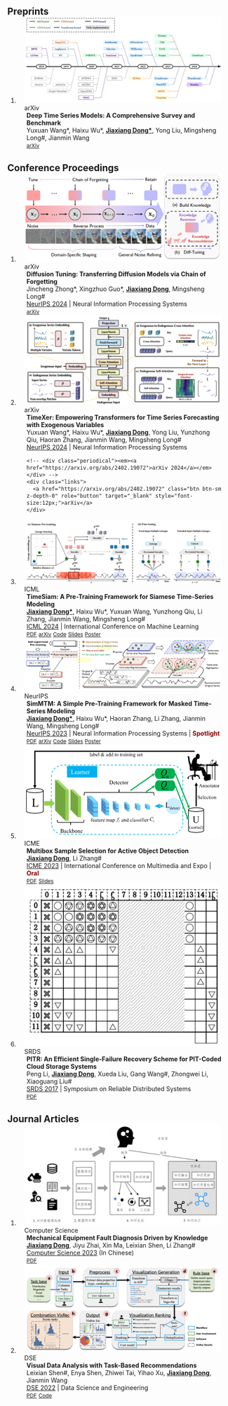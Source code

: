 

<h2 id="publications" style="margin: 2px 0px -15px;">Preprints</h2>

<div class="publications">
<ol class="bibliography">

<!-- <style>
  .title {
    background-color: #000 no-repeat left bottom; /* 设置标题背景色 */
    background-size: 0px 2px;
    transition: background-size 1300ms;
  }
  .title:hover {
    background-color: #000 no-repeat left bottom; /* Set the background color on hover */
    background-size: 100% 2px; /* Adjust background size to fill the element width */
  }
</style> -->

<li>
<div class="pub-row" style="max-width: 1000px;">

  <div class="col-sm-3 abbr" style="position: relative;padding-right: 15px;padding-left: 15px;">
    <img src="assets/img/Survey.png" class="teaser img-fluid z-depth-1">
    <abbr class="badge">arXiv</abbr>
  </div>

  <div class="col-sm-9" style="position: relative;padding-right: 15px;padding-left: 20px;">
    <div class="title"><strong>Deep Time Series Models: A Comprehensive Survey and Benchmark</strong></div>
    <div class="author">Yuxuan Wang*, Haixu Wu*, <strong><u>Jiaxiang Dong*</u></strong>, Yong Liu, Mingsheng Long#, Jianmin Wang</div>
    <!-- <div class="periodical"><em><a href="https://arxiv.org/abs/2402.19072">arXiv 2024</a></em></div> -->
    <div class="links">
      <a href="https://arxiv.org/abs/2407.13278" class="btn btn-sm z-depth-0" role="button" target="_blank" style="font-size:12px;">arXiv</a>
    </div>
  </div>
</div>
</li>

  
<br>

</ol>
</div>


<h2 id="publications" style="margin: 2px 0px -15px;">Conference Proceedings</h2>

<div class="publications">
<ol class="bibliography">

<li>
<div class="pub-row" style="max-width: 1000px;">

  <div class="col-sm-3 abbr" style="position: relative;padding-right: 15px;padding-left: 15px;">
    <img src="assets/img/Diff-Tuning.png" class="teaser img-fluid z-depth-1">
    <abbr class="badge">arXiv</abbr>
  </div>

  <div class="col-sm-9" style="position: relative;padding-right: 15px;padding-left: 20px;">
    <div class="title"><strong>Diffusion Tuning: Transferring Diffusion Models via Chain of Forgetting</strong></div>
    <div class="author">Jincheng Zhong*, Xingzhuo Guo*, <strong><u>Jiaxiang Dong</u></strong>, Mingsheng Long#</div>
    <div class="periodical"><a href="https://neurips.cc/Conferences/2024">NeurIPS 2024</a> | Neural Information Processing Systems</div>
    <!-- <div class="periodical"><em><a href="https://arxiv.org/abs/2402.19072">arXiv 2024</a></em></div> -->
    <div class="links">
      <a href="https://arxiv.org/abs/2406.00773" class="btn btn-sm z-depth-0" role="button" target="_blank" style="font-size:12px;">arXiv</a>
    </div>
  </div>
</div>
</li>


<li>
<div class="pub-row" style="max-width: 1000px;">

  <div class="col-sm-3 abbr" style="position: relative;padding-right: 15px;padding-left: 15px;">
    <img src="assets/img/TimeXer.png" class="teaser img-fluid z-depth-1">
    <abbr class="badge">arXiv</abbr>
  </div>

  <div class="col-sm-9" style="position: relative;padding-right: 15px;padding-left: 20px;">
    <div class="title"><strong>TimeXer: Empowering Transformers for Time Series Forecasting with Exogenous Variables</strong></div>
    <div class="author">Yuxuan Wang*, Haixu Wu*, <strong><u>Jiaxiang Dong</u></strong>, Yong Liu, Yunzhong Qiu, Haoran Zhang, Jianmin Wang, Mingsheng Long#</div>
    <div class="periodical"><a href="https://neurips.cc/Conferences/2024">NeurIPS 2024</a> | Neural Information Processing Systems</div>

    <!-- <div class="periodical"><em><a href="https://arxiv.org/abs/2402.19072">arXiv 2024</a></em></div> -->
    <div class="links">
      <a href="https://arxiv.org/abs/2402.19072" class="btn btn-sm z-depth-0" role="button" target="_blank" style="font-size:12px;">arXiv</a>
    </div>
  </div>
</div>
</li>

<li>
<div class="pub-row">

  <div class="col-sm-3 abbr" style="position: relative;padding-right: 15px;padding-left: 15px;">
    <img src="assets/img/TimeSiam.png" class="teaser img-fluid z-depth-1">
    <abbr class="badge">ICML</abbr>
  </div>

  <div class="col-sm-9" style="position: relative;padding-right: 15px;padding-left: 20px;">
    <div class="title"><strong>TimeSiam: A Pre-Training Framework for Siamese Time-Series Modeling</strong></div>
    <div class="author"><strong><u>Jiaxiang Dong*</u></strong>, Haixu Wu*, Yuxuan Wang, Yunzhong Qiu, Li Zhang, Jianmin Wang, Mingsheng Long#</div>
    <div class="periodical"><a href="https://icml.cc/Conferences/2024">ICML 2024</a> | International Conference on Machine Learning</div>
    <div class="links">
      <a href="https://proceedings.mlr.press/v235/dong24e.html" class="btn btn-sm z-depth-0" role="button" target="_blank" style="font-size:12px;">PDF</a>
      <a href="https://arxiv.org/abs/2402.02475" class="btn btn-sm z-depth-0" role="button" target="_blank" style="font-size:12px;">arXiv</a>
      <a href="https://github.com/thuml/TimeSiam" class="btn btn-sm z-depth-0" role="button" target="_blank" style="font-size:12px;">Code</a>
      <a href="https://icml.cc/media/icml-2024/Slides/32734.pdf" class="btn btn-sm z-depth-0" role="button" target="_blank" style="font-size:12px;">Slides</a>
      <a href="https://icml.cc/media/PosterPDFs/ICML%202024/32734.png?t=1719588397.375251" class="btn btn-sm z-depth-0" role="button" target="_blank" style="font-size:12px;">Poster</a>
    </div>
  </div>
</div>
</li>



<li>
<div class="pub-row">

  <div class="col-sm-3 abbr" style="position: relative;padding-right: 15px;padding-left: 15px;">
    <img src="assets/img/SimMTM.png" class="teaser img-fluid z-depth-1">
    <abbr class="badge">NeurIPS</abbr>
  </div>

  <div class="col-sm-9" style="position: relative;padding-right: 15px;padding-left: 20px;">
    <div class="title"><strong>SimMTM: A Simple Pre-Training Framework for Masked Time-Series Modeling</strong></div>
    <div class="author"><strong><u>Jiaxiang Dong*</u></strong>, Haixu Wu*, Haoran Zhang, Li Zhang, Jianmin Wang, Mingsheng Long#</div>
    <div class="periodical"><a href="https://nips.cc/Conferences/2023">NeurIPS 2023</a> | Neural Information Processing Systems | <strong style="color: darkred;">Spotlight</strong></div>
    <!-- <div><em><strong style="color: darkred;">(Spotlight, Accept rate~ 3.06%)</strong></em></div> -->
    <div class="links">
      <a href="https://proceedings.neurips.cc/paper_files/paper/2023/file/5f9bfdfe3685e4ccdbc0e7fb29cccf2a-Paper-Conference.pdf" class="btn btn-sm z-depth-0" role="button" target="_blank" style="font-size:12px;">PDF</a>
      <a href="https://arxiv.org/abs/2302.00861" class="btn btn-sm z-depth-0" role="button" target="_blank" style="font-size:12px;">arXiv</a>
      <a href="https://github.com/thuml/SimMTM" class="btn btn-sm z-depth-0" role="button" target="_blank" style="font-size:12px;">Code</a>
      <a href="https://neurips.cc/media/neurips-2023/Slides/70829_FSDag1N.pdf" class="btn btn-sm z-depth-0" role="button" target="_blank" style="font-size:12px;">Slides</a>
      <a href="https://neurips.cc/media/PosterPDFs/NeurIPS%202023/70829.png?t=1697798641.4338367" class="btn btn-sm z-depth-0" role="button" target="_blank" style="font-size:12px;">Poster</a>
    </div>
  </div>
</div>
</li>


<li>
<div class="pub-row">

  <div class="col-sm-3 abbr" style="position: relative;padding-right: 15px;padding-left: 15px;">
    <img src="assets/img/Multibox.png" class="teaser img-fluid z-depth-1">
    <abbr class="badge">ICME</abbr>
  </div>

  <div class="col-sm-9" style="position: relative;padding-right: 15px;padding-left: 20px;">
    <div class="title"><strong>Multibox Sample Selection for Active Object Detection</strong></div>
    <div class="author"><strong><u>Jiaxiang Dong</u></strong>, Li Zhang#</div>
    <div class="periodical"><a href="https://www.2023.ieeeicme.org/">ICME 2023</a> | International Conference on Multimedia and Expo | <strong style="color: darkred;">Oral</strong></div>
    <!-- <div><em><strong>(Oral)</strong></em></div> -->
    <div class="links">
      <!-- <a href="https://www.2023.ieeeicme.org/" class="btn btn-sm z-depth-0" role="button" target="_blank" style="font-size:12px;">ICME 2023</a> -->
      <a href="https://ieeexplore.ieee.org/stamp/stamp.jsp?tp=&arnumber=10219990" class="btn btn-sm z-depth-0" role="button" target="_blank" style="font-size:12px;">PDF</a>
      <!-- <a href="https://cloud.tsinghua.edu.cn/f/c2e3fbbe9542410eb613/?dl=1" class="btn btn-sm z-depth-0" role="button" target="_blank" style="font-size:12px;">Slides</a> -->
      <a href="/PDF/ICME2023.pdf" class="btn btn-sm z-depth-0" role="button" target="_blank" style="font-size:12px;">Slides</a>
    </div>
  </div>
</div>
</li>


<li>
<div class="pub-row">

  <div class="col-sm-3 abbr" style="position: relative;padding-right: 15px;padding-left: 15px;">
    <img src="assets/img/PITR.png" class="teaser img-fluid z-depth-1">
    <abbr class="badge">SRDS</abbr>
  </div>

  <div class="col-sm-9" style="position: relative;padding-right: 15px;padding-left: 20px;">
    <div class="title"><strong>PITR: An Efficient Single-Failure Recovery Scheme for PIT-Coded Cloud Storage Systems</strong></div>
    <div class="author">Peng Li, <strong><u>Jiaxiang Dong</u></strong>, Xueda Liu, Gang Wang#, Zhongwei Li, Xiaoguang Liu#</div>
    <div class="periodical"><a href="https://ieeexplore.ieee.org/xpl/conhome/8067712/proceeding">SRDS 2017</a> | Symposium on Reliable Distributed Systems</div>
    <div class="links">
      <!-- <a href="https://ieeexplore.ieee.org/xpl/conhome/8067712/proceeding" class="btn btn-sm z-depth-0" role="button" target="_blank" style="font-size:12px;">SRDS 2017</a> -->
      <a href="https://ieeexplore.ieee.org/stamp/stamp.jsp?tp=&arnumber=8069092" class="btn btn-sm z-depth-0" role="button" target="_blank" style="font-size:12px;">PDF</a>
    </div>
  </div>
</div>
</li>
<br>

</ol>
</div>

<h2 id="publications" style="margin: 2px 0px -15px;">Journal Articles</h2>

<div class="publications">
<ol class="bibliography">

<li>
<div class="pub-row">

  <div class="col-sm-3 abbr" style="position: relative;padding-right: 15px;padding-left: 15px;">
    <img src="assets/img/computerscience.png" class="teaser img-fluid z-depth-1">
    <abbr class="badge">Computer Science</abbr>
  </div>

  <div class="col-sm-9" style="position: relative;padding-right: 15px;padding-left: 20px;">
    <div class="title"><strong>Mechanical Equipment Fault Diagnosis Driven by Knowledge</strong></div>
    <div class="author"><strong><u>Jiaxiang Dong</u></strong>, Jiyu Zhai, Xin Ma, Leixian Shen, Li Zhang#</div>
    <div class="periodical"><a href="https://www.jsjkx.com/CN/1002-137X/home.shtml">Computer Science 2023</a> (In Chinese)</div>
    <!-- <div><em><strong>(In Chinese)</strong></em></div> -->
    <div class="links">
      <!-- <a href="https://www.jsjkx.com/CN/1002-137X/home.shtml" class="btn btn-sm z-depth-0" role="button" target="_blank" style="font-size:12px;">Computer Science 2023</a> -->
      <a href="https://kns.cnki.net/kcms2/article/abstract?v=dKAmn0h-MOtS9jaAHf_qjMk6rwQ-1S6ERI6_BdJFtdA49-ZhAM40rQAPmfecxKbVwgMRcgjpsM80oqMz1NIupi7GwWYRN4QWevAn0XZJanmjiohG2WBfqM5vrRc0KblEIuf3fuo1icMFZj6Jn4Nbrg==&uniplatform=NZKPT&language=CHS" class="btn btn-sm z-depth-0" role="button" target="_blank" style="font-size:12px;">PDF</a>
    </div>
  </div>
</div>
</li>

<li>
<div class="pub-row">

  <div class="col-sm-3 abbr" style="position: relative;padding-right: 15px;padding-left: 15px;">
    <img src="assets/img/DSE.png" class="teaser img-fluid z-depth-1">
    <abbr class="badge">DSE</abbr>
  </div>

  <div class="col-sm-9" style="position: relative;padding-right: 15px;padding-left: 20px;">
    <div class="title"><strong>Visual Data Analysis with Task-Based Recommendations</strong></div>
    <div class="author">Leixian Shen#, Enya Shen, Zhiwei Tai, Yihao Xu, <strong><u>Jiaxiang Dong</u></strong>, Jianmin Wang</div>
    <div class="periodical"><a href="https://link.springer.com/journal/41019">DSE 2022</a> | Data Science and Engineering</div>
    <div class="links">
      <!-- <a href="https://link.springer.com/journal/41019" class="btn btn-sm z-depth-0" role="button" target="_blank" style="font-size:12px;">DSE 2022</a> -->
      <a href="https://link.springer.com/epdf/10.1007/s41019-022-00195-3?sharing_token=p_hj6bYHTQV5IKBU4kER6fe4RwlQNchNByi7wbcMAY6k3p7zOaeOW7fnvRBct8aGNQbjS4CLa-IpcjrbwoSA608ADxx_2-ENa3oZc_rLc8k8k_sTqHanEn9yYtG33dbjHhzI7_EZw_mgt7M0N0meIaFTkUhaZ2CD2wHpvpdtPPg=" class="btn btn-sm z-depth-0" role="button" target="_blank" style="font-size:12px;">PDF</a>
      <a href="https://github.com/ShenLeixian/TaskVis" class="btn btn-sm z-depth-0" role="button" target="_blank" style="font-size:12px;">Code</a>
    </div>
  </div>
</div>
</li>

<br>

</ol>
</div>